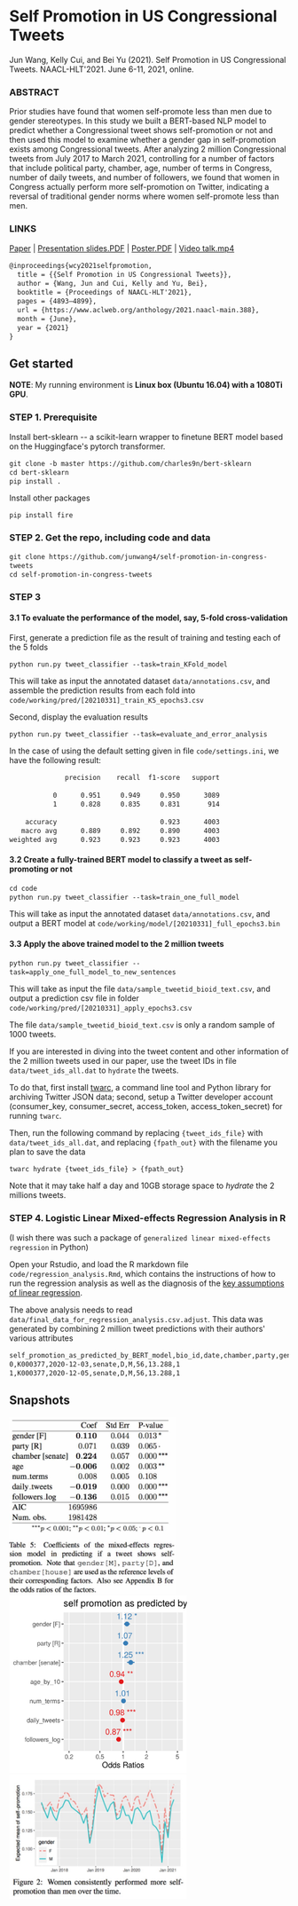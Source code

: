 # Self Promotion in US Congressional Tweets

Jun Wang, Kelly Cui, and Bei Yu (2021). 
Self Promotion in US Congressional Tweets.
NAACL-HLT'2021.
June 6-11, 2021, online.

### ABSTRACT ###
Prior studies have found that women self-promote less than men due to gender stereotypes.  In this study we built a BERT-based NLP model to predict whether a Congressional tweet shows self-promotion or not and then used this model to examine whether a gender gap in self-promotion exists among Congressional tweets.  After analyzing 2 million Congressional tweets from July 2017 to March 2021, controlling for a number of factors that include political party, chamber, age, number of terms in Congress, number of daily tweets, and number of followers, we found that women in Congress actually perform more self-promotion on Twitter, indicating a reversal of traditional gender norms where women self-promote less than men. 

### LINKS ###
[Paper](https://www.aclweb.org/anthology/2021.naacl-main.388/)
| [Presentation slides.PDF](https://github.com/junwang4/self-promotion-in-congress-tweets/blob/main/document/NAACL2021-selfpromotion-slides.pdf)
| [Poster.PDF](https://github.com/junwang4/self-promotion-in-congress-tweets/blob/main/document/NAACL2021-selfpromotion-poster.pdf)
| [Video talk.mp4](https://github.com/junwang4/self-promotion-in-congress-tweets/blob/main/document/NAACL2021-selfpromotion-video-talk.mp4)

```
@inproceedings{wcy2021selfpromotion,
  title = {{Self Promotion in US Congressional Tweets}},
  author = {Wang, Jun and Cui, Kelly and Yu, Bei},
  booktitle = {Proceedings of NAACL-HLT'2021},
  pages = {4893–4899},
  url = {https://www.aclweb.org/anthology/2021.naacl-main.388},
  month = {June},
  year = {2021}
}
```


## Get started

**NOTE**: My running environment is **Linux box (Ubuntu 16.04) with a 1080Ti GPU**.

### STEP 1. Prerequisite

Install bert-sklearn --
a scikit-learn wrapper to finetune BERT model based on the Huggingface's pytorch transformer.
```
git clone -b master https://github.com/charles9n/bert-sklearn
cd bert-sklearn
pip install .
```

Install other packages
```
pip install fire
```


### STEP 2. Get the repo, including code and data
```
git clone https://github.com/junwang4/self-promotion-in-congress-tweets
cd self-promotion-in-congress-tweets
```

### STEP 3

#### 3.1 To evaluate the performance of the model, say, 5-fold cross-validation 

First, generate a prediction file as the result of training and testing each of the 5 folds
```
python run.py tweet_classifier --task=train_KFold_model
```
This will take as input the annotated dataset `data/annotations.csv`,
and assemble the prediction results from each fold into `code/working/pred/[20210331]_train_K5_epochs3.csv`

Second, display the evaluation results

```
python run.py tweet_classifier --task=evaluate_and_error_analysis
```
In the case of using the default setting given in file `code/settings.ini`,
we have the following result:
```
              precision    recall  f1-score   support

           0      0.951     0.949     0.950      3089
           1      0.828     0.835     0.831       914

    accuracy                          0.923      4003
   macro avg      0.889     0.892     0.890      4003
weighted avg      0.923     0.923     0.923      4003

```

#### 3.2 Create a fully-trained BERT model to classify a tweet as self-promoting or not
```
cd code
python run.py tweet_classifier --task=train_one_full_model
```
This will take as input the annotated dataset `data/annotations.csv`,
and output a BERT model at `code/working/model/[20210331]_full_epochs3.bin`


#### 3.3 Apply the above trained model to the 2 million tweets 

```
python run.py tweet_classifier --task=apply_one_full_model_to_new_sentences
```
This will take as input the file `data/sample_tweetid_bioid_text.csv`, 
and output a prediction csv file in folder `code/working/pred/[20210331]_apply_epochs3.csv`

The file `data/sample_tweetid_bioid_text.csv` is only a random sample of 1000 tweets.

If you are interested in diving into the tweet content and other information of the 2 million tweets used in our paper,
use the tweet IDs in file `data/tweet_ids_all.dat` to `hydrate` the tweets.

To do that, first 
install [twarc](https://twarc-project.readthedocs.io/en/latest/),
a command line tool and Python library for archiving Twitter JSON data;
second, setup a Twitter developer account (consumer_key, consumer_secret, access_token, access_token_secret)
for running `twarc`.

Then, run the following command by replacing `{tweet_ids_file}` with 
`data/tweet_ids_all.dat`, and replacing `{fpath_out}` with the filename you plan to save the data
```
twarc hydrate {tweet_ids_file} > {fpath_out}
```
Note that it may take half a day and 10GB storage space to *hydrate* the 2 millions tweets.


### STEP 4. Logistic Linear Mixed-effects Regression Analysis in R
(I wish there was such a package of `generalized linear mixed-effects regression` in Python)

Open your Rstudio, and load the R markdown file `code/regression_analysis.Rmd`,
which contains the instructions of how to run the regression analysis as well as the 
diagnosis of the [key assumptions of linear regression](https://www.youtube.com/watch?v=0MFpOQRY0rw&list=PLily2kOoFdaCiyDq3K5D9nP5OQQYbG4nl&index=2).

The above analysis needs to read  `data/final_data_for_regression_analysis.csv.adjust`. 
This data was generated by combining 2 million tweet predictions with their authors' various attributes
```
self_promotion_as_predicted_by_BERT_model,bio_id,date,chamber,party,gender,age,followers_log,num_terms
0,K000377,2020-12-03,senate,D,M,56,13.288,1
1,K000377,2020-12-05,senate,D,M,56,13.288,1
```

## Snapshots
<p float="left">

<img alt="Results of linear mixed-effects regression" src="./image/table_coef.jpg" width=300>
<img alt="Odds ratios" src="./image/fig_odds_ratios.png" width=320>
<img alt="Gender difference over time" src="./image/fig_trend_gender_difference.jpg" width=320>
</p>
